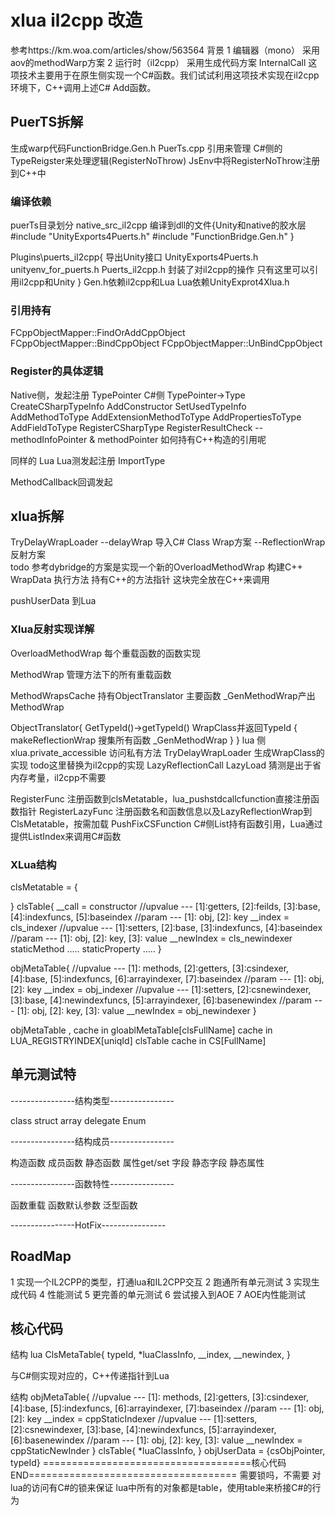 # xlua il2cpp 改造
参考https://km.woa.com/articles/show/563564
背景
1 编辑器（mono） 采用aov的methodWarp方案
2 运行时（il2cpp） 采用生成代码方案
InternalCall
这项技术主要用于在原生侧实现一个C#函数。我们试试利用这项技术实现在il2cpp环境下，C++调用上述C# Add函数。

## PuerTS拆解
生成warp代码FunctionBridge.Gen.h
PuerTs.cpp 引用来管理
C#侧的TypeReigster来处理逻辑(RegisterNoThrow)
JsEnv中将RegisterNoThrow注册到C++中

### 编译依赖
puerTs目录划分
native_src_il2cpp 编译到dll的文件{Unity和native的胶水层
	#include "UnityExports4Puerts.h"
	#include "FunctionBridge.Gen.h"
}

Plugins\puerts_il2cpp{ 导出Unity接口
	UnityExports4Puerts.h
	unityenv_for_puerts.h
	Puerts_il2cpp.h 封装了对il2cpp的操作 只有这里可以引用il2cpp和Unity
}
Gen.h依赖il2cpp和Lua
Lua依赖UnityExprot4Xlua.h

### 引用持有
FCppObjectMapper::FindOrAddCppObject
FCppObjectMapper::BindCppObject
FCppObjectMapper::UnBindCppObject

### Register的具体逻辑
Native侧，发起注册  TypePointer
C#侧 
TypePointer->Type
CreateCSharpTypeInfo
AddConstructor
SetUsedTypeInfo
AddMethodToType
AddExtensionMethodToType
AddPropertiesToType
AddFieldToType
RegisterCSharpType
RegisterResultCheck
--methodInfoPointer &  methodPointer
如何持有C++构造的引用呢

同样的 
Lua
Lua测发起注册
ImportType

MethodCallback回调发起


## xlua拆解
TryDelayWrapLoader 
	--delayWrap 导入C# Class Wrap方案
	--ReflectionWrap 反射方案   
		todo 参考dybridge的方案是实现一个新的OverloadMethodWrap
		构建C++ WrapData 执行方法
		持有C++的方法指针
		这块完全放在C++来调用

pushUserData 到Lua


### Xlua反射实现详解

OverloadMethodWrap 每个重载函数的函数实现
 
MethodWrap 管理方法下的所有重载函数

MethodWrapsCache 持有ObjectTranslator  主要函数 _GenMethodWrap产出MethodWrap

ObjectTranslator{
	GetTypeId()->getTypeId() WrapClass并返回TypeId
	{
		makeReflectionWrap 搜集所有函数 _GenMethodWrap
	}
}
lua 侧xlua.private_accessible 访问私有方法
TryDelayWrapLoader 生成WrapClass的实现 todo这里替换为il2cpp的实现
LazyReflectionCall LazyLoad 猜测是出于省内存考量，il2cpp不需要

RegisterFunc 注册函数到clsMetatable，lua_pushstdcallcfunction直接注册函数指针
RegisterLazyFunc 注册函数名和函数信息以及LazyReflectionWrap到ClsMetatable，按需加载
PushFixCSFunction C#侧List持有函数引用，Lua通过提供ListIndex来调用C#函数

### XLua结构
clsMetatable = {

}
clsTable{
	__call = constructor
	//upvalue --- [1]:getters, [2]:feilds, [3]:base, [4]:indexfuncs, [5]:baseindex
	//param   --- [1]: obj, [2]: key
	__index = cls_indexer
	//upvalue --- [1]:setters, [2]:base, [3]:indexfuncs, [4]:baseindex
	//param   --- [1]: obj, [2]: key, [3]: value
	__newIndex = cls_newindexer
	staticMethod .....
	staticProperty .....
}

objMetaTable{
	//upvalue --- [1]: methods, [2]:getters, [3]:csindexer, [4]:base, [5]:indexfuncs, [6]:arrayindexer, [7]:baseindex
	//param   --- [1]: obj, [2]: key
	__index = obj_indexer
	//upvalue --- [1]:setters, [2]:csnewindexer, [3]:base, [4]:newindexfuncs, [5]:arrayindexer, [6]:basenewindex
	//param   --- [1]: obj, [2]: key, [3]: value
	__newIndex = obj_newindexer
}


objMetaTable , cache in gloablMetaTable[clsFullName] cache in LUA_REGISTRYINDEX[uniqId]
clsTable cache in CS[FullName]




## 单元测试特
----------------结构类型----------------

class
struct
array
delegate
Enum

----------------结构成员----------------

构造函数
成员函数
静态函数
属性get/set
字段
静态字段
静态属性

----------------函数特性----------------

函数重载
函数默认参数
泛型函数

----------------HotFix----------------

## RoadMap
1 实现一个IL2CPP的类型，打通lua和IL2CPP交互
2 跑通所有单元测试
3 实现生成代码
4 性能测试
5 更完善的单元测试
6 尝试接入到AOE
7 AOE内性能测试

## 核心代码
结构
lua ClsMetaTable{
	typeId,
	*luaClassInfo,
	__index,
	__newindex,
}

与C#侧实现对应的，C++传递指针到Lua

结构
objMetaTable{
	//upvalue --- [1]: methods, [2]:getters, [3]:csindexer, [4]:base, [5]:indexfuncs, [6]:arrayindexer, [7]:baseindex
	//param   --- [1]: obj, [2]: key
	__index = cppStaticIndexer
	//upvalue --- [1]:setters, [2]:csnewindexer, [3]:base, [4]:newindexfuncs, [5]:arrayindexer, [6]:basenewindex
	//param   --- [1]: obj, [2]: key, [3]: value
	__newIndex = cppStaticNewInder
}
clsTable{
	*luaClassInfo,
}
objUserData = {csObjPointer, typeId}
====================================核心代码END====================================
需要锁吗，不需要 对lua的访问有C#的锁来保证
lua中所有的对象都是table，使用table来桥接C#的行为

